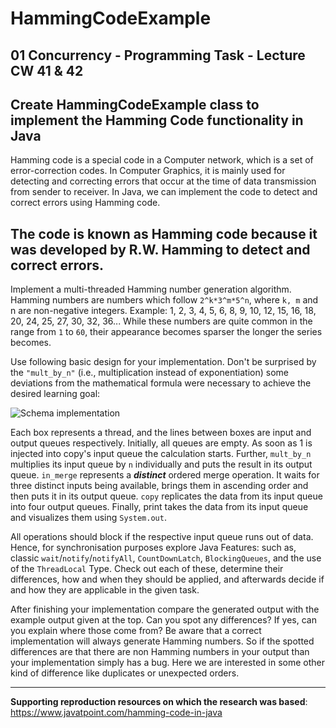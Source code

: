 # HammingCodeExample

01 Concurrency - Programming Task - Lecture CW 41 & 42
--
Create HammingCodeExample class to implement the Hamming Code functionality in Java
--
Hamming code is a special code in a Computer network, which is a set of error-correction codes. 
In Computer Graphics, it is mainly used for detecting and correcting errors that occur at the time of data transmission from sender to receiver. 
In Java, we can implement the code to detect and correct errors using Hamming code.

The code is known as Hamming code because it was developed by R.W. Hamming to detect and correct errors.
--
Implement a multi-threaded Hamming number generation algorithm. Hamming numbers 
are numbers which follow `2^k*3^m*5^n`, where `k, m` and n are non-negative integers. Example: 
1, 2, 3, 4, 5, 6, 8, 9, 10, 12, 15, 16, 18, 20, 24, 25, 27, 30, 32, 36... While these numbers are 
quite common in the range from `1` to `60`, their appearance becomes sparser the longer the 
series becomes.

Use following basic design for your implementation. Don't be surprised by the `"mult_by_n"` 
(i.e., multiplication instead of exponentiation) some deviations from the mathematical formula 
were necessary to achieve the desired learning goal:

![Schema implementation](https://github.com/invzbl3/HammingCodeExample/assets/24904825/4ee668a6-7842-41ec-ad6a-17c02d2ffbb1)

Each box represents a thread, and the lines between boxes are input and output queues respectively. Initially, all queues are empty. As soon as 1 is injected into copy's input queue the calculation starts. Further, `mult_by_n` multiplies its input queue by `n` individually and puts the result in its output queue. `in_merge` represents a ***distinct*** ordered merge operation. It waits for three distinct inputs being available, brings them in ascending order and then puts it in its output queue. `copy` replicates the data from its input queue into four output queues. Finally, print takes the data from its input queue and visualizes them using `System.out`.

All operations should block if the respective input queue runs out of data. Hence, for synchronisation purposes explore Java Features: such as, classic `wait`/`notify`/`notifyAll`, `CountDownLatch`, `BlockingQueues`, and the use of the `ThreadLocal` Type. Check out each of these, determine their differences, how and when they should be applied, and afterwards decide if and how they are applicable in the given task.

After finishing your implementation compare the generated output with the example output given at the top. Can you spot any differences? If yes, can you explain where those come from? Be aware that a correct implementation will always generate Hamming numbers. So if the spotted differences are that there are non Hamming numbers in your output than your implementation simply has a bug. Here we are interested in some other kind of difference like duplicates or unexpected orders. 

----------------------------------------------------------------------

**Supporting reproduction resources on which the research was based**:    
https://www.javatpoint.com/hamming-code-in-java
